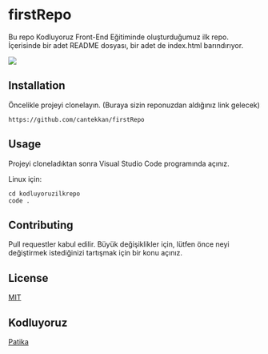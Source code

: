 # firstRepo
Bu repo Kodluyoruz Front-End Eğitiminde oluşturduğumuz ilk repo. İçerisinde bir adet README dosyası, bir adet de index.html barındırıyor.


![  ](https://www.hizliresim.com/2tzhpew)

## Installation

Öncelikle projeyi clonelayın. (Buraya sizin reponuzdan aldığınız link gelecek)

```
https://github.com/cantekkan/firstRepo

```

## Usage

Projeyi cloneladıktan sonra Visual Studio Code programında açınız.

Linux için:

```
cd kodluyoruzilkrepo
code .
```

## Contributing

Pull requestler kabul edilir. Büyük değişiklikler için, lütfen önce neyi değiştirmek istediğinizi tartışmak için bir konu açınız.

## License

[MIT](https://choosealicense.com/licenses/mit/)

## Kodluyoruz
[Patika](https://www.patika.dev/tr)
